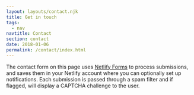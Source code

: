 ```yaml
---
layout: layouts/contact.njk
title: Get in touch
tags:
  - nav
navtitle: Contact
section: contact
date: 2018-01-06
permalink: /contact/index.html
---
```

The contact form on this page uses
[Netlify Forms](https://www.netlify.com/docs/form-handling/) to process
submissions, and saves them in your Netlify account where you can optionally
set up notifications. Each submission is passed through a spam filter and if
flagged, will display a CAPTCHA challenge to the user.
